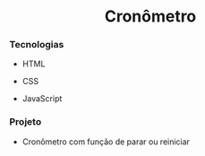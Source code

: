 # <div align="center"> Cronômetro </div>


### Tecnologias

- HTML

- CSS

- JavaScript


### Projeto

- Cronômetro com função de parar ou reiniciar

